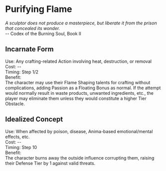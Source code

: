# Purifying Flame

*A sculptor does not produce a masterpiece, but liberate it from the prison that concealed its wonder.*  
-- Codex of the Burning Soul, Book II

## Incarnate Form
Use: Any crafting-related Action involving heat, destruction, or removal  
Cost: --  
Timing: Step 1/2  
Benefit:  
The character may use their Flame Shaping talents for crafting without complications, adding Passion as a Floating Bonus as normal. If the attempt would normally result in waste products, unwanted ingredients, etc., the player may eliminate them unless they would constitute a higher Tier Obstacle.

## Idealized Concept
Use: When affected by poison, disease, Anima-based emotional/mental effects, etc.  
Cost: --  
Timing: Step 10  
Benefit:  
The character burns away the outside influence corrupting them, raising their Defense Tier by 1 against valid threats.